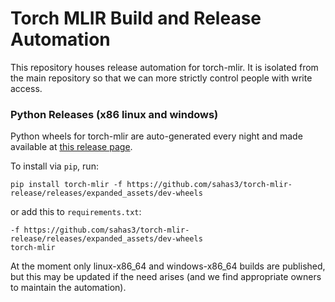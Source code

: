 # Torch MLIR Build and Release Automation

This repository houses release automation for torch-mlir. It is isolated from the main repository
so that we can more strictly control people with write access.

### Python Releases (x86 linux and windows)
Python wheels for torch-mlir are auto-generated every night and made available at [this release page](https://github.com/sahas3/torch-mlir-release/releases/tag/dev-wheels).

To install via `pip`, run:

```shell
pip install torch-mlir -f https://github.com/sahas3/torch-mlir-release/releases/expanded_assets/dev-wheels
```

or add this to `requirements.txt`:
```
-f https://github.com/sahas3/torch-mlir-release/releases/expanded_assets/dev-wheels
torch-mlir
```

At the moment only linux-x86_64 and windows-x86_64 builds are published, but this may be updated if the need arises (and we find appropriate owners to maintain the automation).
